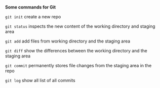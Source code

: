 **Some commands for Git**

`git init` create a new repo

`git status` inspects the new content of the working directory and staging area

`git add` add files from working directory and the staging area

`git diff` show the differences between the working directory and the staging area

`git commit` permanently stores file changes from the staging area in the repo

`git log` show all list of all commits